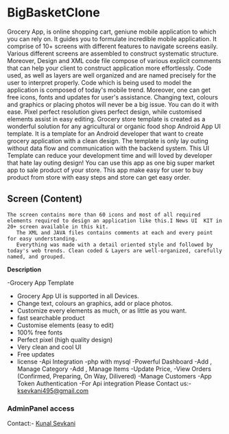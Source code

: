 # BigBasketClone
Grocery App, is online shopping cart, geniune mobile application to which you can rely on. It guides you to formulate incredible mobile application. It comprise of 10+ screens with different features to navigate screens easily.
Various different screens are assembled to  construct systematic structure. Moreover, Design and XML code file compose of various explicit comments that can help your client to construct application more effortlessly.
Code used, as well as layers are well organized and are named precisely for the user to interpret properly. Code which is being used to model the application is composed of today's mobile trend. Moreover, one can get free icons, fonts and updates for user's assistance. Changing text, colours and graphics or placing photos will never be a big issue. You can do it with ease. Pixel perfect resolution gives perfect design, while customised elements assist in easy editing.
Grocery store template is created as a wonderful solution for any agricultural or organic food shop Android App UI template. It is a template for an Android developer that want to create grocery application with a clean design. The template is only lay outing without data flow and communication with the backend system. This UI Template can reduce your development time and will loved by developer that hate lay outing design!  You can use this app as one big super market app to sale product of your store. This app make easy for user to buy product from store with easy steps and store can get easy order.





## Screen (Content)
```
The screen contains more than 60 icons and most of all required elements required to design an application like this.I News UI  KIT in 20+ screen available in this kit.
   The XML and JAVA files contains comments at each and every point for easy understanding.
   Everything was made with a detail oriented style and followed by today's web trends. Clean coded & Layers are well-organized, carefully named, and grouped.

```

**Description**

-Grocery App Template
- Grocery App UI is supported in all Devices.
- Change text, colours an graphics, add or place photos.
- Customize every elements as much, or as little as you want.
- fast searchable product
- Customise elements (easy to edit)
- 100% free fonts
- Perfect pixel (high quality design)
- Very clean and cool UI
- Free updates
- license
-Api Integration
-php with mysql
-Powerful Dashboard
-Add , Manage Category
-Add , Manage Items
-Update Price,
-View Orders (Confirmed, Preparing, On Way, Dilivered)
-Manage Customers
-App Token Authentication
-For Api integration Please Contact us:- ksevkani495@gmail.com

### AdminPanel access
Contact:- <a href="https://kunalmnnit.github.io"> Kunal Sevkani </a>
